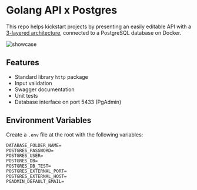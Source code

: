 # Golang API x Postgres

This repo helps kickstart projects by presenting an easily editable API with a [3-layered architecture](https://blog.jordannoailletas.com/en/published/three-layered-architecture), connected to a PostgreSQL database on Docker.

![showcase](https://github.com/user-attachments/assets/04564f61-9d8b-421d-9668-af3bdf9c18fc)

## Features

- Standard library `http` package
- Input validation
- Swagger documentation
- Unit tests
- Database interface on port 5433 (PgAdmin)

## Environment Variables

Create a `.env` file at the root with the following variables:

```env
DATABASE_FOLDER_NAME=
POSTGRES_PASSWORD=
POSTGRES_USER=
POSTGRES_DB=
POSTGRES_DB_TEST=
POSTGRES_EXTERNAL_PORT=
POSTGRES_EXTERNAL_HOST=
PGADMIN_DEFAULT_EMAIL=
```
